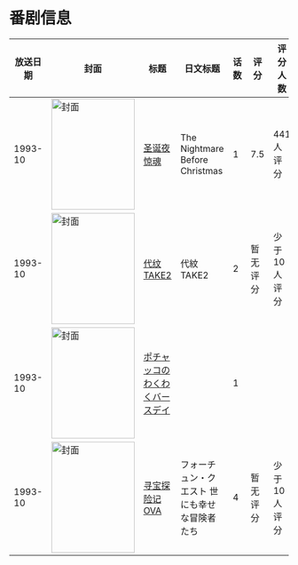 # 番剧信息

|放送日期|封面|标题|日文标题|话数|评分|评分人数|
|---|---|---|---|---|---|---|
|1993-10|<img src="//lain.bgm.tv/pic/cover/c/38/b4/11603_ALOsr.jpg" alt="封面" style="width:150px;height:200px;object-fit:cover;">|[圣诞夜惊魂](https://bangumi.tv/subject/11603)|The Nightmare Before Christmas|1|7.5|441人评分|
|1993-10|<img src="//lain.bgm.tv/pic/cover/c/9b/17/77604_TBQBR.jpg" alt="封面" style="width:150px;height:200px;object-fit:cover;">|[代纹TAKE2](https://bangumi.tv/subject/77604)|代紋TAKE2|2|暂无评分|少于10人评分|
|1993-10|<img src="//lain.bgm.tv/pic/cover/c/9d/1d/315571_uEEJt.jpg" alt="封面" style="width:150px;height:200px;object-fit:cover;">|[ポチャッコのわくわくバースデイ](https://bangumi.tv/subject/315571)||1|||
|1993-10|<img src="//lain.bgm.tv/pic/cover/c/78/52/94919_NU88b.jpg" alt="封面" style="width:150px;height:200px;object-fit:cover;">|[寻宝探险记 OVA](https://bangumi.tv/subject/94919)|フォーチュン・クエスト 世にも幸せな冒険者たち|4|暂无评分|少于10人评分|
